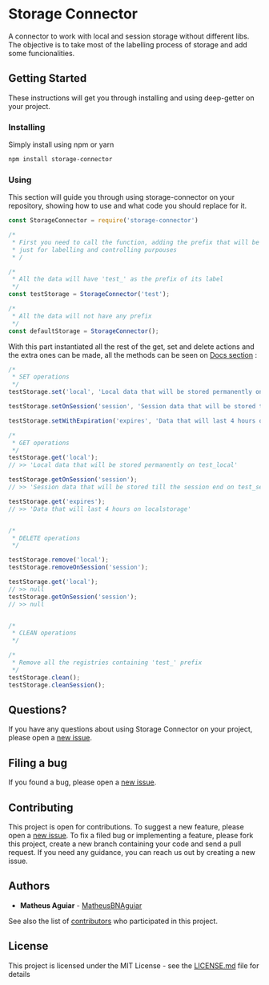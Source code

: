 # Storage Connector
A connector to work with local and session storage without different libs. The objective is to take most of the labelling process of storage and add some funcionalities.

## Getting Started
These instructions will get you through installing and using deep-getter on your project.

### Installing
Simply install using npm or yarn
```sh
npm install storage-connector
```

### Using
This section will guide you through using storage-connector on your repository, showing how to use and what code you should replace for it.

```js
const StorageConnector = require('storage-connector')

/* 
 * First you need to call the function, adding the prefix that will be preceding all the content, 
 * just for labelling and controlling purpouses
 * /

/* 
 * All the data will have 'test_' as the prefix of its label
 */
const testStorage = StorageConnector('test');

/* 
 * All the data will not have any prefix
 */
const defaultStorage = StorageConnector();
```

With this part instantiated all the rest of the get, set and delete actions and the extra ones can be made, all the methods can be seen on [Docs section](docs/doc.md) :

```js
/*
 * SET operations
 */
testStorage.set('local', 'Local data that will be stored permanently on test_local');

testStorage.setOnSession('session', 'Session data that will be stored till the session end on test_session');

testStorage.setWithExpiration('expires', 'Data that will last 4 hours on localstorage', 4);

/*
 * GET operations
 */
testStorage.get('local');
// >> 'Local data that will be stored permanently on test_local'

testStorage.getOnSession('session');
// >> 'Session data that will be stored till the session end on test_session'

testStorage.get('expires');
// >> 'Data that will last 4 hours on localstorage'


/*
 * DELETE operations
 */

testStorage.remove('local');
testStorage.removeOnSession('session');

testStorage.get('local');
// >> null
testStorage.getOnSession('session');
// >> null


/*
 * CLEAN operations
 */

/*
 * Remove all the registries containing 'test_' prefix
 */
testStorage.clean();
testStorage.cleanSession();


```

## Questions?
If you have any questions about using Storage Connector on your project, please open a [new issue](https://github.com/MatheusBNAguiar/storage-connector/issues/new).

## Filing a bug

If you found a bug, please open a [new issue](https://github.com/MatheusBNAguiar/storage-connector/new).

## Contributing

This project is open for contributions.
To suggest a new feature, please open a [new issue](https://github.com/MatheusBNAguiar/storage-connector/issues/new).
To fix a filed bug or implementing a feature, please fork this project, create a new branch containing your code and send a pull request. If you need any guidance, you can reach us out by creating a new issue.

## Authors

* **Matheus Aguiar** - [MatheusBNAguiar](https://github.com/MatheusBNAguiar)

See also the list of [contributors](https://github.com/MatheusBNAguiar/storage-connector/contributors) who participated in this project.

## License

This project is licensed under the MIT License - see the [LICENSE.md](LICENSE.md) file for details
